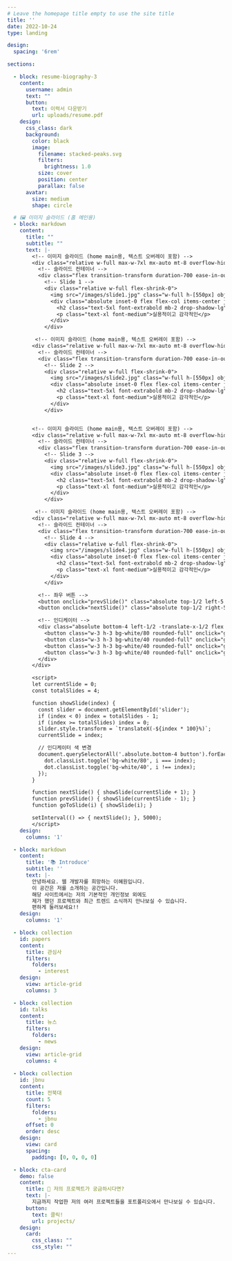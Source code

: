 ```yaml
---
# Leave the homepage title empty to use the site title
title: ''
date: 2022-10-24
type: landing

design:
  spacing: '6rem'

sections:

  - block: resume-biography-3
    content:
      username: admin
      text: ""
      button:
        text: 이력서 다운받기
        url: uploads/resume.pdf
    design:
      css_class: dark
      background:
        color: black
        image:
          filename: stacked-peaks.svg
          filters:
            brightness: 1.0
          size: cover
          position: center
          parallax: false
      avatar:
        size: medium
        shape: circle

  # 🖼️ 이미지 슬라이드 (홈 메인용)
  - block: markdown
    content:
      title: ""
      subtitle: ""
      text: |-
        <!-- 이미지 슬라이드 (home main용, 텍스트 오버레이 포함) -->
        <div class="relative w-full max-w-7xl mx-auto mt-8 overflow-hidden rounded-2xl shadow-xl">
          <!-- 슬라이드 컨테이너 -->
          <div class="flex transition-transform duration-700 ease-in-out" id="slider">
            <!-- Slide 1 -->
            <div class="relative w-full flex-shrink-0">
              <img src="/images/slide1.jpg" class="w-full h-[550px] object-cover opacity-70" alt="Slide 1">
              <div class="absolute inset-0 flex flex-col items-center justify-center text-white text-center">
                <h2 class="text-5xl font-extrabold mb-2 drop-shadow-lg">웹 서비스 설계</h2>
                <p class="text-xl font-medium">실용적이고 감각적인</p>
              </div>
            </div>

         <!-- 이미지 슬라이드 (home main용, 텍스트 오버레이 포함) -->
        <div class="relative w-full max-w-7xl mx-auto mt-8 overflow-hidden rounded-2xl shadow-xl">
          <!-- 슬라이드 컨테이너 -->
          <div class="flex transition-transform duration-700 ease-in-out" id="slider">
            <!-- Slide 2 -->
            <div class="relative w-full flex-shrink-0">
              <img src="/images/slide2.jpg" class="w-full h-[550px] object-cover opacity-70" alt="Slide 2">
              <div class="absolute inset-0 flex flex-col items-center justify-center text-white text-center">
                <h2 class="text-5xl font-extrabold mb-2 drop-shadow-lg">웹 서비스 설계</h2>
                <p class="text-xl font-medium">실용적이고 감각적인</p>
              </div>
            </div>


        <!-- 이미지 슬라이드 (home main용, 텍스트 오버레이 포함) -->
        <div class="relative w-full max-w-7xl mx-auto mt-8 overflow-hidden rounded-2xl shadow-xl">
          <!-- 슬라이드 컨테이너 -->
          <div class="flex transition-transform duration-700 ease-in-out" id="slider">
            <!-- Slide 3 -->
            <div class="relative w-full flex-shrink-0">
              <img src="/images/slide3.jpg" class="w-full h-[550px] object-cover opacity-70" alt="Slide 3">
              <div class="absolute inset-0 flex flex-col items-center justify-center text-white text-center">
                <h2 class="text-5xl font-extrabold mb-2 drop-shadow-lg">웹 서비스 설계</h2>
                <p class="text-xl font-medium">실용적이고 감각적인</p>
              </div>
            </div>

         <!-- 이미지 슬라이드 (home main용, 텍스트 오버레이 포함) -->
        <div class="relative w-full max-w-7xl mx-auto mt-8 overflow-hidden rounded-2xl shadow-xl">
          <!-- 슬라이드 컨테이너 -->
          <div class="flex transition-transform duration-700 ease-in-out" id="slider">
            <!-- Slide 4 -->
            <div class="relative w-full flex-shrink-0">
              <img src="/images/slide4.jpg" class="w-full h-[550px] object-cover opacity-70" alt="Slide 4">
              <div class="absolute inset-0 flex flex-col items-center justify-center text-white text-center">
                <h2 class="text-5xl font-extrabold mb-2 drop-shadow-lg">웹 서비스 설계</h2>
                <p class="text-xl font-medium">실용적이고 감각적인</p>
              </div>
            </div>

          <!-- 좌우 버튼 -->
          <button onclick="prevSlide()" class="absolute top-1/2 left-5 transform -translate-y-1/2 bg-black/40 text-white px-4 py-2 rounded-full hover:bg-black/70 text-2xl">‹</button>
          <button onclick="nextSlide()" class="absolute top-1/2 right-5 transform -translate-y-1/2 bg-black/40 text-white px-4 py-2 rounded-full hover:bg-black/70 text-2xl">›</button>

          <!-- 인디케이터 -->
          <div class="absolute bottom-4 left-1/2 -translate-x-1/2 flex gap-2">
            <button class="w-3 h-3 bg-white/80 rounded-full" onclick="goToSlide(0)"></button>
            <button class="w-3 h-3 bg-white/40 rounded-full" onclick="goToSlide(1)"></button>
            <button class="w-3 h-3 bg-white/40 rounded-full" onclick="goToSlide(2)"></button>
            <button class="w-3 h-3 bg-white/40 rounded-full" onclick="goToSlide(3)"></button>
          </div>
        </div>

        <script>
        let currentSlide = 0;
        const totalSlides = 4;

        function showSlide(index) {
          const slider = document.getElementById('slider');
          if (index < 0) index = totalSlides - 1;
          if (index >= totalSlides) index = 0;
          slider.style.transform = `translateX(-${index * 100}%)`;
          currentSlide = index;

          // 인디케이터 색 변경
          document.querySelectorAll('.absolute.bottom-4 button').forEach((dot, i) => {
            dot.classList.toggle('bg-white/80', i === index);
            dot.classList.toggle('bg-white/40', i !== index);
          });
        }

        function nextSlide() { showSlide(currentSlide + 1); }
        function prevSlide() { showSlide(currentSlide - 1); }
        function goToSlide(i) { showSlide(i); }

        setInterval(() => { nextSlide(); }, 5000);
        </script>
    design:
      columns: '1'

  - block: markdown
    content:
      title: '📚 Introduce'
      subtitle: ''
      text: |-
        안녕하세요. 웹 개발자를 희망하는 이혜원입니다.  
        이 공간은 저를 소개하는 공간입니다.  
        해당 사이트에서는 저의 기본적인 개인정보 외에도  
        제가 했던 프로젝트와 최근 트렌드 소식까지 만나보실 수 있습니다.  
        편하게 둘러보세요!!
    design:
      columns: '1'

  - block: collection
    id: papers
    content:
      title: 관심사
      filters:
        folders:
          - interest
    design:
      view: article-grid 
      columns: 3

  - block: collection
    id: talks
    content:
      title: 뉴스
      filters:
        folders:
          - news     
    design:
      view: article-grid
      columns: 4
          
  - block: collection
    id: jbnu
    content:
      title: 전북대
      count: 5
      filters:
        folders: 
          - jbnu
      offset: 0
      order: desc
    design:
      view: card
      spacing:
        padding: [0, 0, 0, 0]

  - block: cta-card
    demo: false
    content:
      title: 🚀 저의 프로젝트가 궁금하시다면?
      text: |-
        지금까지 작업한 저의 여러 프로젝트들을 포트폴리오에서 만나보실 수 있습니다. 
      button:
        text: 클릭!
        url: projects/
    design:
      card:
        css_class: ""
        css_style: ""
---
```


